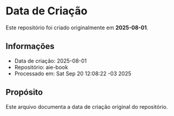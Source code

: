 # Data de Criação

Este repositório foi criado originalmente em **2025-08-01**.

## Informações
- Data de criação: 2025-08-01
- Repositório: aie-book
- Processado em: Sat Sep 20 12:08:22 -03 2025

## Propósito
Este arquivo documenta a data de criação original do repositório.
